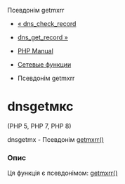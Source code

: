 Псевдонім getmxrr

-   [« dns\_check\_record](function.dns-check-record.html)
    
-   [dns\_get\_record »](function.dns-get-record.html)
    
-   [PHP Manual](index.html)
    
-   [Сетевые функции](ref.network.html)
    
-   Псевдонім getmxrr
    

# dnsgetмкс

(PHP 5, PHP 7, PHP 8)

dnsgetmx - Псевдонім [getmxrr()](function.getmxrr.html)

### Опис

Ця функція є псевдонімом: [getmxrr()](function.getmxrr.html)